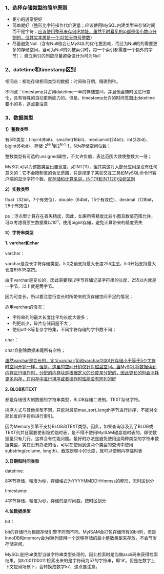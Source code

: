 ### **1、选择存储类型的简单原则**

- 更小的通常更好
- 简单就好（整形比字符操作代价更低；应该使用MySQL内建类型来存储时间而不是字符；<u>应该使用整形来存储IP地址，虽然平时看见的ip都是带小数点分割的，但其实本质是一个32位无符号整数</u>）
- 尽量避免Null（含有Null值会让MySQL的优化更困难，而且为Null的列需要更多的存储空间，当可为Null的列被索引时，每一个索引都需要一个额外的字节）；
  建立索引的列应尽量避免设计为可为Null



### **2、datetime和timestamp区别**

相同点：都能存储相同类型的数据：时间和日期，精确到秒。

不同点：timestamp只占用datetime一半的存储空间，并且他会随时区进行变化，具有特殊的自动更新能力的。但是，timestamp允许的时间范围比datetime要小的多，这点要注意



### **3、数据类型**

**1）整数类型**

有5种类型：tinyint(8bit)、smallint(16bit)、mediumint(24bit)、int(32bit)、bigint(64bit)，存储-2<sup>N-1</sup>到2<sup>N-1</sup>-1，N为存储空间位数；

整数类型有可选的unsigned属性，不允许负值，表达范围大致使整数大一倍；

MySQL可以为整数类型设置宽度，如INT(11)，但其实这对大部分应用是没有任何意义的：它不会限制值的合法范围，只是规定了某些交互工具如MySQL命令行客户端的显示字符个数。<u>就存储和计算来讲，INT(1)和INT(20)没卵区别</u>



**2）实数类型**  

float（32bit，7个有效位）、double（64bit，15个有效位）、decimal（128bit，28个有效位）

ps：浮点型计算存在丢失精度，因此，如果所需精度比较小而且数值范围允许，可以考虑将原生数据乘以10<sup>n</sup>，使用bigint存储，避免计算带来的精度丢失



**3）字符串类型**  

**1. varchar和char**

varchar：

varchar是变长字符存储类型，5.0之前支持最大长度255<u>字节</u>，5.0开始支持最大长度65535<u>字符</u>。

由于varchar是变长的，因此需要1到2字节存储记录字符串的长度，255以内就是一字节，以上就是两字节。

因为可变长，所以要注意行变长时所带来的页存储空间不足的情况；

适用varchar的情况：

- 字符串列的最大长度比平均长度大很多；
- 列更新少，碎片存储问题不大；
- 使用utf-8等复杂字符集，不同字符存储的字节数不同；



char：

char会删除数据末尾所有空格；



<u>虽然varchar是变长的，定义varchar(5)和varchar(200)在存储小于等于5个字符时空间开销一样，但是，这里的空间开销仅针对磁盘空间。当MySQL将数据读到内存进行操作时，分配的内存块是根据定义的长度来分配的，因此更长的列会消耗更多内存，在内存中进行排序或者操作时性能没有短列的好</u>



**2. BLOB和TEXT**

都是存储很大的数据的字符串类型，BLOB存储二进制，TEXT存储字符。

排序方式与其他类型不同，只能对最前max_sort_length字节进行排序，不能对全部长度的字符串进行索引。



因为Memory引擎不支持BLOB和TEXT类型。因此，如果查询涉及到了BLOB或TEXT列并且需要使用隐式临时表，是不得不使用MyISAM磁盘临时表的，即使数据量只有几行。这样会有性能问题。最好的办法是避免使用这两种类型的字符串数据类型，实在没有办法的话，可以在使用到这两个类型的查询中使用substring(column, length)，截取足够小的长度，就可以使用内存临时表



**3.日期和时间类型**

datetime:

8字节存储，精度为秒，存储格式为YYYYMMDDHHmmss的整形，无时区划分

timestamp:

4字节存储，精度为秒，存储的是时间戳，按时区划分



**4.位数据类型**

bit：

bit的存储行为根据存储引擎不同而不同。MyISAM会打包存储所有的bit列，但是InnoDB和memory会为Bit列使用一个足够存储的最小整数类型来存放，不会节省存储空间。

MySQL是把bit类型当做字符串类型处理的，因此检索时是当做ascii码来获得检索结果，如b'001110011'检索出来的是字符码为57的字符串，即'9'。但是在数字上下文应用场景下，会转换成数字57，这点要注意。